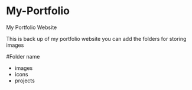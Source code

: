 # My-Portfolio
My Portfolio Website

This is back up of my portfolio website you can add the folders for storing images

#Folder name
- images
- icons
- projects
